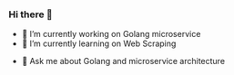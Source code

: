 ### Hi there 👋


<!-- **VSarcher/VSarcher** is a ✨ _special_ ✨ repository because its `README.md` (this file) appears on your GitHub profile. -->

<!-- Here are some ideas to get you started: -->

- 🔭 I’m currently working on Golang microservice
- 🌱 I’m currently learning on Web Scraping
<!-- - 👯 I’m looking to collaborate on  -->
<!-- - 🤔 I’m looking for help with ... -->
- 💬 Ask me about Golang and microservice architecture
<!-- - 📫 How to reach me: ... -->
<!-- - 😄 Pronouns: ... -->
<!-- - ⚡ Fun fact: ... -->

